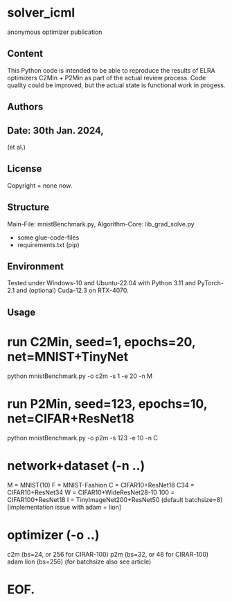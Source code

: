 # solver_icml
anonymous optimizer publication

## Content
This Python code is intended to be able to reproduce the results of ELRA optimizers C2Min + P2Min as part of the actual review process. Code quality could be improved, but the actual state is functional work in progess.

## Authors
Date: 30th Jan. 2024, 
--------
(et al.)

## License
Copyright = none now.

## Structure
Main-File: mnistBenchmark.py, 
Algorithm-Core: lib_grad_solve.py
+ some glue-code-files
+ requirements.txt (pip)

## Environment
Tested under Windows-10 and Ubuntu-22.04 with Python 3.11 and PyTorch-2.1 and (optional) Cuda-12.3 on RTX-4070.

## Usage
# run C2Min, seed=1, epochs=20, net=MNIST+TinyNet
python mnistBenchmark.py -o c2m -s 1 -e 20 -n M

# run P2Min, seed=123, epochs=10, net=CIFAR+ResNet18
python mnistBenchmark.py -o p2m -s 123 -e 10 -n C

# network+dataset (-n ..)
M = MNIST(10)
F = MNIST-Fashion
C = CIFAR10+ResNet18
C34 = CIFAR10+ResNet34
W = CIFAR10+WideResNet28-10
100 = CIFAR100+ResNet18
I = TinyImageNet200+ResNet50 (default batchsize=8) [implementation issue with adam + lion]

# optimizer (-o ..)
c2m (bs=24, or 256 for CIRAR-100)
p2m (bs=32, or 48 for CIRAR-100)
adam lion (bs=256)
(for batchsize also see article)

# EOF.

